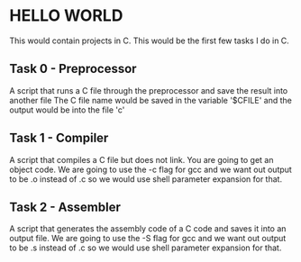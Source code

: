 # HELLO WORLD

This would contain projects in C. This would be the first few tasks I do in C.

## Task 0 - Preprocessor

A script that runs a C file through the preprocessor and save the result into another file
The C file name would be saved in the variable '$CFILE' and the output would be into the file 'c'

## Task 1 - Compiler

A script that compiles a C file but does not link. You are going to get an object code.
We are going to use the -c flag for gcc and we want out output to be .o instead of .c so we would use shell parameter expansion for that.

## Task 2 - Assembler

A script that generates the assembly code of a C code and saves it into an output file.
We are going to use the -S flag for gcc and we want out output to be .s instead of .c so we would use shell parameter expansion for that.

